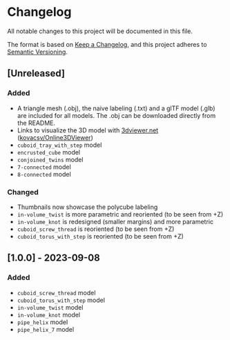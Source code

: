 # Changelog

All notable changes to this project will be documented in this file.

The format is based on [Keep a Changelog](https://keepachangelog.com/en/1.1.0/),
and this project adheres to [Semantic Versioning](https://semver.org/spec/v2.0.0.html).

## [Unreleased]

### Added

- A triangle mesh (.obj), the naive labeling (.txt) and a glTF model (.glb) are included for all models. The .obj can be downloaded directly from the README.
- Links to visualize the 3D model with [3dviewer.net](https://3dviewer.net/) ([kovacsv/Online3DViewer](https://github.com/kovacsv/Online3DViewer))
- `cuboid_tray_with_step` model
- `encrusted_cube` model
- `conjoined_twins` model
- `7-connected` model
- `8-connected` model

### Changed

- Thumbnails now showcase the polycube labeling
- `in-volume_twist` is more parametric and reoriented (to be seen from +Z)
- `in-volume_knot` is redesigned (smaller margins) and more parametric
- `cuboid_screw_thread` is reoriented (to be seen from +Z)
- `cuboid_torus_with_step` is reoriented (to be seen from +Z)

## [1.0.0] - 2023-09-08

### Added

- `cuboid_screw_thread` model
- `cuboid_torus_with_step` model
- `in-volume_twist` model
- `in-volume_knot` model
- `pipe_helix` model
- `pipe_helix_7` model

